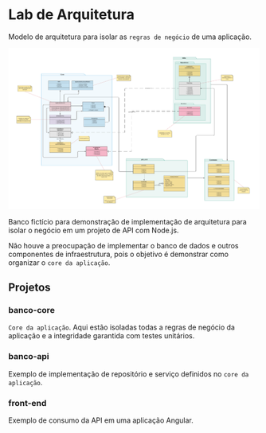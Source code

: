 # Lab de Arquitetura
Modelo de arquitetura para isolar as `regras de negócio` de uma aplicação.

![Arquitetura](./docs/Arquitetura.png)

Banco fictício para demonstração de implementação de arquitetura para isolar o negócio em um projeto de API com Node.js.

Não houve a preocupação de implementar o banco de dados e outros componentes de infraestrutura, pois o objetivo é demonstrar como organizar o `core da aplicação`.

## Projetos

### banco-core
`Core da aplicação`. Aqui estão isoladas todas a regras de negócio da aplicação e a integridade garantida com testes unitários.

### banco-api
Exemplo de implementação de repositório e serviço definidos no `core da aplicação`.

### front-end
Exemplo de consumo da API em uma aplicação Angular.
